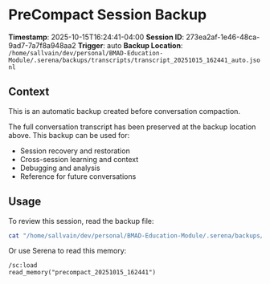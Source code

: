 # PreCompact Session Backup

**Timestamp**: 2025-10-15T16:24:41-04:00
**Session ID**: 273ea2af-1e46-48ca-9ad7-7a7f8a948aa2
**Trigger**: auto
**Backup Location**: `/home/sallvain/dev/personal/BMAD-Education-Module/.serena/backups/transcripts/transcript_20251015_162441_auto.jsonl`

## Context

This is an automatic backup created before conversation compaction.

The full conversation transcript has been preserved at the backup location above.
This backup can be used for:
- Session recovery and restoration
- Cross-session learning and context
- Debugging and analysis
- Reference for future conversations

## Usage

To review this session, read the backup file:
```bash
cat "/home/sallvain/dev/personal/BMAD-Education-Module/.serena/backups/transcripts/transcript_20251015_162441_auto.jsonl"
```

Or use Serena to read this memory:
```
/sc:load
read_memory("precompact_20251015_162441")
```
